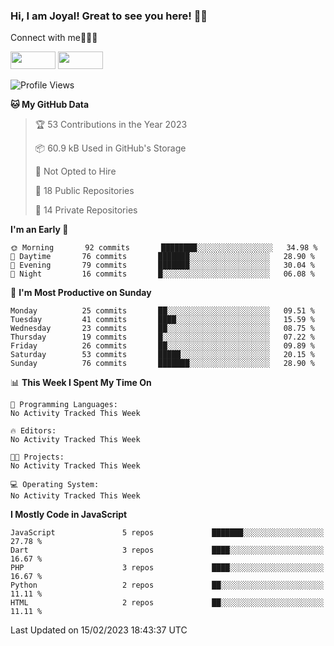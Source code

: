 ### Hi, I am Joyal! Great to see you here! 👨‍💻

Connect with me🧑🏼‍💻

[<img src="https://img.shields.io/badge/--twitter?label=Twitter&logo=Twitter&style=social"  width="72px" height="28px">](https://twitter.com/joyalDev) [<img src="https://img.shields.io/badge/--linkedin?label=LinkedIn&logo=LinkedIn&style=social"  width="72px" height="28px">](https://www.linkedin.com/in/joyal-raphel-588760191/)



<!--START_SECTION:waka-->
![Profile Views](http://img.shields.io/badge/Profile%20Views-311-blue)

**🐱 My GitHub Data** 

> 🏆 53 Contributions in the Year 2023
 > 
> 📦 60.9 kB Used in GitHub's Storage 
 > 
> 🚫 Not Opted to Hire
 > 
> 📜 18 Public Repositories 
 > 
> 🔑 14 Private Repositories  
 > 
**I'm an Early 🐤** 

```text
🌞 Morning       92 commits       ████████░░░░░░░░░░░░░░░░░   34.98 % 
🌆 Daytime       76 commits       ███████░░░░░░░░░░░░░░░░░░   28.90 % 
🌃 Evening       79 commits       ███████░░░░░░░░░░░░░░░░░░   30.04 % 
🌙 Night         16 commits       █░░░░░░░░░░░░░░░░░░░░░░░░   06.08 % 

```
📅 **I'm Most Productive on Sunday** 

```text
Monday          25 commits       ██░░░░░░░░░░░░░░░░░░░░░░░   09.51 % 
Tuesday         41 commits       ████░░░░░░░░░░░░░░░░░░░░░   15.59 % 
Wednesday       23 commits       ██░░░░░░░░░░░░░░░░░░░░░░░   08.75 % 
Thursday        19 commits       █░░░░░░░░░░░░░░░░░░░░░░░░   07.22 % 
Friday          26 commits       ██░░░░░░░░░░░░░░░░░░░░░░░   09.89 % 
Saturday        53 commits       █████░░░░░░░░░░░░░░░░░░░░   20.15 % 
Sunday          76 commits       ███████░░░░░░░░░░░░░░░░░░   28.90 % 

```


📊 **This Week I Spent My Time On** 

```text
💬 Programming Languages: 
No Activity Tracked This Week

🔥 Editors: 
No Activity Tracked This Week

🐱‍💻 Projects: 
No Activity Tracked This Week

💻 Operating System: 
No Activity Tracked This Week

```

**I Mostly Code in JavaScript** 

```text
JavaScript               5 repos             ███████░░░░░░░░░░░░░░░░░░   27.78 % 
Dart                     3 repos             ████░░░░░░░░░░░░░░░░░░░░░   16.67 % 
PHP                      3 repos             ████░░░░░░░░░░░░░░░░░░░░░   16.67 % 
Python                   2 repos             ██░░░░░░░░░░░░░░░░░░░░░░░   11.11 % 
HTML                     2 repos             ██░░░░░░░░░░░░░░░░░░░░░░░   11.11 % 

```



 Last Updated on 15/02/2023 18:43:37 UTC
<!--END_SECTION:waka-->
